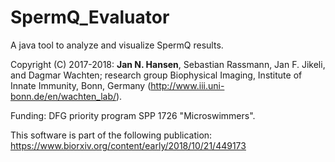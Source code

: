 # SpermQ_Evaluator

A java tool to analyze and visualize SpermQ results.

Copyright (C) 2017-2018: <b>Jan N. Hansen</b>, Sebastian Rassmann, Jan F. Jikeli, and Dagmar Wachten; research group Biophysical Imaging, Institute of Innate Immunity, Bonn, Germany (http://www.iii.uni-bonn.de/en/wachten_lab/). 

Funding: DFG priority program SPP 1726 "Microswimmers".

This software is part of the following publication: https://www.biorxiv.org/content/early/2018/10/21/449173
